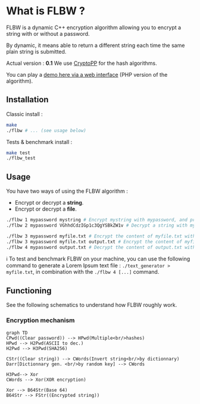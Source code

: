 # What is FLBW ?

FLBW is a dynamic C++ encryption algorithm allowing you to encrypt a string with or without a password.

By dynamic, it means able to return a different string each time the same plain string is submitted.

Actual version : __0.1__
We use [CryptoPP](https://github.com/weidai11/cryptopp) for the hash algorithms.

You can play a [demo here via a web interface](http://flavien.berwick.fr/projects/flbw) (PHP version of the algorithm).

## Installation

Classic install :

```bash
make
./flbw # ... (see usage below)
```

Tests & benchmark install :

```bash
make test
./flbw_test
```

## Usage

You have two ways of using the FLBW algorithm :
- Encrypt or decrypt a __string__.
- Encrypt or decrypt a __file__.


```bash
./flbw 1 mypassword mystring # Encrypt mystring with mypassword, and prints the result
./flbw 2 mypassword VGhhdCdzIGp1c3QgYSBkZW1v # Decrypt a string with mypassword, and prints the result

./flbw 3 mypassword myfile.txt # Encrypt the content of myfile.txt with mypassword, and prints the result
./flbw 3 mypassword myfile.txt output.txt # Encrypt the content of myfile.txt with mypassword, and saves the result in output.txt
./flbw 4 mypassword output.txt # Decrypt the content of output.txt with mypassword, and prints the result
```

:information_source: To test and benchmark FLBW on your machine, you can use the following command to generate a Lorem Ipsum text file : `./text_generator > myfile.txt`, in combination with the `./flbw 4 [...]` command.

## Functioning

See the following schematics to understand how FLBW roughly work.

### Encryption mechanism

```mermaid
graph TD
CPwd((Clear password)) --> HPwd(Multiple<br/>hashes)
HPwd --> H2Pwd(ASCII to dec.)
H2Pwd --> H3Pwd(SHA256)

CStr((Clear string)) --> CWords(Invert string<br/>by dictionnary)
Darr[Dictionnary gen. <br/>by random key] --> CWords

H3Pwd--> Xor
CWords --> Xor(XOR encryption)

Xor --> B64Str(Base 64)
B64Str --> FStr((Encrypted string))
```